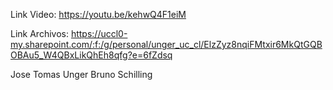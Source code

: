 Link Video:
https://youtu.be/kehwQ4F1eiM

Link Archivos:
https://uccl0-my.sharepoint.com/:f:/g/personal/unger_uc_cl/ElzZyz8nqiFMtxir6MkQtGQBOBAu5_W4QBxLikQhEh8qfg?e=6fZdsq

Jose Tomas Unger
Bruno Schilling
